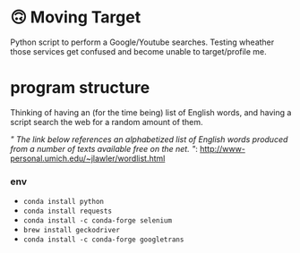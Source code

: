 # 🙃 Moving Target

Python script to perform a Google/Youtube searches.  Testing wheather those services get confused and become unable to target/profile me.

# program structure

Thinking of having an (for the time being) list of English words, and having a script search the web for a random amount of them.

_" The link below references an alphabetized list of English words produced from a number of texts available free on the net. "_: http://www-personal.umich.edu/~jlawler/wordlist.html

### env

- `conda install python`
- `conda install requests`
- `conda install -c conda-forge selenium`
- `brew install geckodriver`
- `conda install -c conda-forge googletrans`
